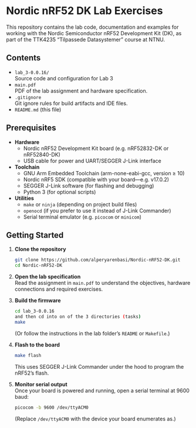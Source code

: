 # Nordic nRF52 DK Lab Exercises

This repository contains the lab code, documentation and examples for working with the Nordic Semiconductor nRF52 Development Kit (DK), as part of the TTK4235 “Tilpassede Datasystemer” course at NTNU.

## Contents

- `lab_3-0.0.16/`  
  Source code and configuration for Lab 3 
- `main.pdf`  
  PDF of the lab assignment and hardware specification.
- `.gitignore`  
  Git ignore rules for build artifacts and IDE files.
- `README.md` (this file)

## Prerequisites

- **Hardware**  
  - Nordic nRF52 Development Kit board (e.g. nRF52832-DK or nRF52840-DK)  
  - USB cable for power and UART/SEGGER J-Link interface  
- **Toolchain**  
  - GNU Arm Embedded Toolchain (arm-none-eabi-gcc, version ≥ 10)  
  - Nordic nRF5 SDK (compatible with your board—e.g. v17.0.2)  
  - SEGGER J-Link software (for flashing and debugging)  
  - Python 3 (for optional scripts)  
- **Utilities**  
  - `make` or `ninja` (depending on project build files)  
  - `openocd` (if you prefer to use it instead of J-Link Commander)  
  - Serial terminal emulator (e.g. `picocom` or `minicom`)

## Getting Started

1. **Clone the repository**  
   ```bash
   git clone https://github.com/alperyarenbasi/Nordic-nRF52-DK.git
   cd Nordic-nRF52-DK
   ```

2. **Open the lab specification**  
   Read the assignment in `main.pdf` to understand the objectives, hardware connections and required exercises.

3. **Build the firmware**  
   ```bash
   cd lab_3-0.0.16
   and then cd into on of the 3 directories (tasks) 
   make 
   ```
   (Or follow the instructions in the lab folder’s `README` or `Makefile`.)

4. **Flash to the board**  
   ```bash
   make flash
   ```
   This uses SEGGER J-Link Commander under the hood to program the nRF52’s flash.

5. **Monitor serial output**  
   Once your board is powered and running, open a serial terminal at 9600 baud:
   ```bash
   picocom -b 9600 /dev/ttyACM0
   ```
   (Replace `/dev/ttyACM0` with the device your board enumerates as.)

